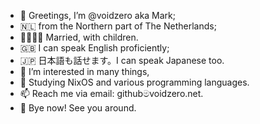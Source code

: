 - 👋 Greetings, I’m @voidzero aka Mark;
- 🇳🇱 from the Northern part of The Netherlands;
- 👨‍👩‍👦‍👦 Married, with children.
- 🇬🇧 I can speak English proficiently;
- 🇯🇵 日本語も話せます。I can speak Japanese too.
- 👀 I’m interested in many things,
- 🌱 Studying NixOS and various programming languages.
- 📫 Reach me via email: githubමvoidzero.net.
- 👋 Bye now! See you around.

<!---
voidzero/voidzero is a ✨ special ✨ repository because its `README.md` (this file) appears on your GitHub profile.
You can click the Preview link to take a look at your changes.
--->
